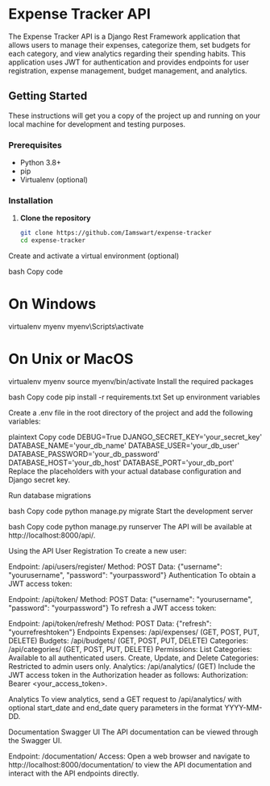 # Expense Tracker API

The Expense Tracker API is a Django Rest Framework application that allows users to manage their expenses, categorize them, set budgets for each category, and view analytics regarding their spending habits. This application uses JWT for authentication and provides endpoints for user registration, expense management, budget management, and analytics.

## Getting Started

These instructions will get you a copy of the project up and running on your local machine for development and testing purposes.

### Prerequisites

- Python 3.8+
- pip
- Virtualenv (optional)

### Installation

1. **Clone the repository**
   ```bash
   git clone https://github.com/Iamswart/expense-tracker
   cd expense-tracker
Create and activate a virtual environment (optional)

bash
Copy code
# On Windows
virtualenv myenv
myenv\Scripts\activate

# On Unix or MacOS
virtualenv myenv
source myenv/bin/activate
Install the required packages

bash
Copy code
pip install -r requirements.txt
Set up environment variables

Create a .env file in the root directory of the project and add the following variables:

plaintext
Copy code
DEBUG=True
DJANGO_SECRET_KEY='your_secret_key'
DATABASE_NAME='your_db_name'
DATABASE_USER='your_db_user'
DATABASE_PASSWORD='your_db_password'
DATABASE_HOST='your_db_host'
DATABASE_PORT='your_db_port'
Replace the placeholders with your actual database configuration and Django secret key.

Run database migrations

bash
Copy code
python manage.py migrate
Start the development server

bash
Copy code
python manage.py runserver
The API will be available at http://localhost:8000/api/.

Using the API
User Registration
To create a new user:

Endpoint: /api/users/register/
Method: POST
Data: {"username": "yourusername", "password": "yourpassword"}
Authentication
To obtain a JWT access token:

Endpoint: /api/token/
Method: POST
Data: {"username": "yourusername", "password": "yourpassword"}
To refresh a JWT access token:

Endpoint: /api/token/refresh/
Method: POST
Data: {"refresh": "yourrefreshtoken"}
Endpoints
Expenses: /api/expenses/ (GET, POST, PUT, DELETE)
Budgets: /api/budgets/ (GET, POST, PUT, DELETE)
Categories: /api/categories/ (GET, POST, PUT, DELETE)
Permissions:
List Categories: Available to all authenticated users.
Create, Update, and Delete Categories: Restricted to admin users only.
Analytics: /api/analytics/ (GET)
Include the JWT access token in the Authorization header as follows: Authorization: Bearer <your_access_token>.

Analytics
To view analytics, send a GET request to /api/analytics/ with optional start_date and end_date query parameters in the format YYYY-MM-DD.

Documentation
Swagger UI
The API documentation can be viewed through the Swagger UI.

Endpoint: /documentation/
Access: Open a web browser and navigate to http://localhost:8000/documentation/ to view the API documentation and interact with the API endpoints directly.